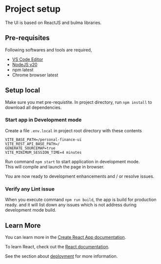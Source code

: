 # Project setup

The UI is based on ReactJS and bulma libraries.

## Pre-requisites

Following softwares and tools are required,

- [VS Code Editor](https://code.visualstudio.com/)
- [NodeJS v20](https://nodejs.org/en/download/current)
- npm latest
- Chrome browser latest

## Setup local

Make sure you met pre-requistite. In project directory, run `npm install` to download all dependencies.

### Start app in Development mode

Create a file `.env.local` in project root directory with these contents

```properties
VITE_BASE_PATH=/personal-finance-ui
VITE_REST_API_BASE_PATH=/
GENERATE_SOURCEMAP=true
VITE_MINIMUM_SESSION_TIME=4 minutes
```

Run command `npm start` to start application in development mode.  
This will compile and launch the page in browser.

You are now ready to development enhancements and / or resolve issues.

### Verify any Lint issue

When you execute command `npm run build`, the app is build for production ready. and it will list down any issues which is not address during development mode build.

## Learn More

You can learn more in the [Create React App documentation](https://facebook.github.io/create-react-app/docs/getting-started).

To learn React, check out the [React documentation](https://reactjs.org/).

See the section about [deployment](https://create-react-app.dev/docs/deployment/) for more information.
